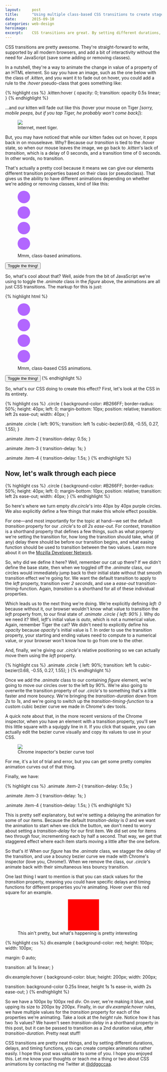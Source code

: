 ```yaml
---
layout:     post
title:      "Using multiple class-based CSS transitions to create staged animations"
date:       2015-09-10
categories: web-design
heroimage:
excerpt:    CSS transitions are great. By setting different durations, delays, and timing functions, we can create complex animations rather easily. Let's make an animation that has two distinctly different trantisions based on the simple toggle of a class.
---
```


CSS transitions are pretty awesome. They're straight-forward to write, supported by all modern browsers, and add a bit of interactivity without the need for JavaScript (save some adding or removing classes).

In a nutshell, they're a way to animate the change in value of a property of an HTML element. So say you have an image, such as the one below with the class of *.kitten*, and you want it to fade out on hover, you could add a rule to the *:hover* pseudo-class that goes something like:

{% highlight css %}
.kitten:hover {
  opacity: 0;
  transition: opacity 0.5s linear;
}
{% endhighlight %}

...and our kitten will fade out like this (hover your mouse on Tiger <span style="font-style:italic">[sorry, mobile peeps, but if you tap Tiger, he probably won't come back]</span>):

<figure>
  <img class="kitten" style="display:block;margin:0 auto;" src="/assets/img/sleepy-kitten.jpg">
  <figcaption>Internet, meet tiger.</figcaption>
</figure>

But, you may have noticed that while our kitten fades out on hover, it pops back in on mouseleave. Why? Because our *transition* is tied to the *:hover* state, so when our mouse leaves the image, we go back to *.kitten*'s lack of *transition*, which is a delay of 0 seconds, and a transition time of 0 seconds. In other words, no transition.

That's actually a pretty cool because it means we can give our elements different transition properties based on their class (or pseudoclass). That gives us the ability to have different animations depending on whether we're adding or removing classes, kind of like this:

<style type="text/css">
.kitten:hover {
  opacity: 0;
  transition: opacity 0.5s linear;
}

.circle {
  background-color: #B266FF;
  border-radius: 50%;
  height: 40px;
  left: 0;
  margin-bottom: 10px;
  position: relative;
  transition: left 2s ease-out;
  width: 40px;
}

.animate .circle {
  left: 90%;
  transition: left 1s cubic-bezier(0.68, -0.55, 0.27, 1.55);
}

.animate .item-2 {
  transition-delay: 0.5s;
}

.animate .item-3 {
  transition-delay: 1s;
}

.animate .item-4 {
  transition-delay: 1.5s;
}
</style>

<figure class="demo">
  <div class="circle item-1"></div>
  <div class="circle item-2"></div>
  <div class="circle item-3"></div>
  <div class="circle item-4"></div>
  <figcaption>Mmm, class-based animations.</figcaption>
</figure>
<button type="button" class="demo-button">Toggle the thing!</button>

<script type="text/javascript">
    $('.demo-button').click(function() {
      $('.demo').toggleClass('animate');
    });
</script>

So, what's cool about that? Well, aside from the bit of JavaScript we're using to toggle the *.animate* class in the *figure* above, the animations are all just CSS transitions. The markup for this is just:

{% highlight html %}
<figure class="demo">
  <div class="circle item-1"></div>
  <div class="circle item-2"></div>
  <div class="circle item-3"></div>
  <div class="circle item-4"></div>
  <figcaption>Mmm, class-based CSS animations.</figcaption>
</figure>
<button type="button" class="demo-button">Toggle the thing!</button>
{% endhighlight %}

So, what's our CSS doing to create this effect? First, let's look at the CSS in its entirety.

{% highlight css %}
.circle {
  background-color: #B266FF;
  border-radius: 50%;
  height: 40px;
  left: 0;
  margin-bottom: 10px;
  position: relative;
  transition: left 2s ease-out;
  width: 40px;
}

.animate .circle {
  left: 90%;
  transition: left 1s cubic-bezier(0.68, -0.55, 0.27, 1.55);
}

.animate .item-2 {
  transition-delay: 0.5s;
}

.animate .item-3 {
  transition-delay: 1s;
}

.animate .item-4 {
  transition-delay: 1.5s;
}
{% endhighlight %}

## Now, let's walk through each piece

{% highlight css %}
.circle {
  background-color: #B266FF;
  border-radius: 50%;
  height: 40px;
  left: 0;
  margin-bottom: 10px;
  position: relative;
  transition: left 2s ease-out;
  width: 40px;
}
{% endhighlight %}

So here's where we turn empty *div.circle*'s into 40px by 40px purple circles. We also explicitly define a few things that make this whole effect possible.

For one—and most importantly for the topic at hand—we set the default *transition* property for our *.circle*'s to *all 2s ease-out*. For context, *transition* is a shorthand property that defines a few things, such as what property we're setting the transition for, how long the transition should take, what (if any) delay there should be before our transition begins, and what easing function should be used to transition between the two values. Learn more about it on the [Mozilla Developer Network](https://developer.mozilla.org/en-US/docs/Web/CSS/transition).

So, why did we define it here? Well, remember our cat up there? If we didn't define the base state, then when we toggled off the *.animate* class, our circles would immediately jump back to their initial state without that smooth transition effect we're going for. We want the default transition to apply to the *left* property, transition over *2 seconds*, and use a *ease-out* transition-timing-function. Again, *transition* is a shorthand for all of these individual properties.

Which leads us to the next thing we're doing. We're explicitly defining *left: 0* because without it, our browser wouldn't know what value to transition the *left* property from, to our final state of *.animate .circle { left: 90% }*. Why do we need it? Well, *left*'s initial value is *auto*, which is not a numerical value. Again, remember Tiger the cat? We didn't need to explicitly define his *opacity* because *opacity*'s initial value is *1*. In order to use the transition property, your starting and ending values need to compute to a numerical value, or your browser won't know how to go from one to the other.

And, finally, we're giving our *.circle*'s relative positioning so we can actually move them using the *left* property.

{% highlight css %}
.animate .circle {
  left: 90%;
  transition: left 1s cubic-bezier(0.68, -0.55, 0.27, 1.55);
}
{% endhighlight %}

Once we add the *.animate* class to our containing *figure* element, we're going to move our circles over to the left by 90%. We're also going to overwrite the transition property of our *.circle*'s to something that's a little faster and more bouncy. We're bringing the *transition-duration* down from *2s* to *1s*, and we're going to switch up the *transition-timing-function* to a custom cubic bezier curve we made in Chrome's dev tools.

A quick note about that, in the more recent versions of the Chrome inspector, when you have an element with a transition property, you'll see this little square with a squiggly line in it. If you click that square, you can actually edit the bezier curve visually and copy its values to use in your CSS.

<figure>
  <img style="display: block; margin: 0 auto;" src="/assets/img/example-chrome-inspector-transition-curve.png">
  <figcaption>Chrome inspector's bezier curve tool</figcaption>
</figure>

For me, it's a lot of trial and error, but you can get some pretty complex animation curves out of that thing.

Finally, we have:

{% highlight css %}
.animate .item-2 {
  transition-delay: 0.5s;
}

.animate .item-3 {
  transition-delay: 1s;
}

.animate .item-4 {
  transition-delay: 1.5s;
}
{% endhighlight %}

This is pretty self explanatory, but we're setting a delaying the animation for some of our items. Because the default *transition-delay* is *0* and we want the animation to start when we click the button, we don't need to worry about setting a *transition-delay* for our first item. We did set one for items two through four, incrementing each by half a second. That way, we get that staggered effect where each item starts moving a little after the one before.

So that's it! When our *figure* has the *.animate* class, we stagger the delay of the transition, and use a bouncy bezier curve we made with Chrome's inspector (love you, Chrome!). When we remove the class, our *.circle*'s animate back with their simultaneous less bouncy transition.

One last thing I want to mention is that you can stack values for the *transition* property, meaning you could have specific delays and timing functions for different properties you're animating. Hover over this red square for an example.

<style type="text/css">
div.example {
  background-color: red;
  height: 100px;
  width: 100px;

  margin: 0 auto;

  transition: all 1s linear;
}

div.example:hover {
  background-color: blue;
  height: 200px;
  width: 200px;

  transition: background-color 0.25s linear,
              height 1s 1s ease-in,
              width 2s ease-out;
}
</style>

<figure>
  <div class="example"></div>
  <figcapture>This ain't pretty, but what's happening is pretty interesting</figcapture>
</figure>

{% highlight css %}
div.example {
  background-color: red;
  height: 100px;
  width: 100px;

  margin: 0 auto;

  transition: all 1s linear;
}

div.example:hover {
  background-color: blue;
  height: 200px;
  width: 200px;

  transition: background-color 0.25s linear,
              height 1s 1s ease-in,
              width 2s ease-out;
}
{% endhighlight %}

So we have a 100px by 100px red *div*. On over, we're making it blue, and upping its size to 200px by 200px. Finally, in our *div.example:hover* rules, we have multiple values for the *transition* property for each of the properties we're animating. Take a look at the *height* rule. Notice how it has two *1s* values? We haven't seen *transition-delay* in a shorthand property in this post, but it can be passed to transition as a 2nd duration value, after *transition-duration*. Pretty neat stuff!

CSS transitions are pretty neat things, and by setting different durations, delays, and timing functions, you can create complex animations rather easily. I hope this post was valuable to some of you. I hope you enjoyed this. Let me know your thoughts or teach me a thing or two about CSS animations by contacting me Twitter at [@ddggccaa](https://twitter.com/ddggccaa).
